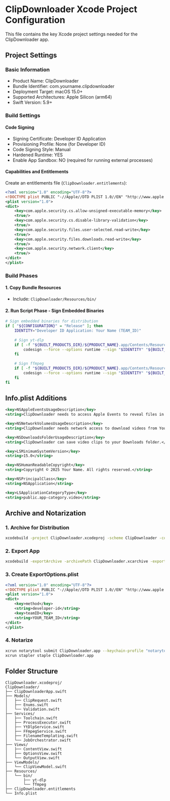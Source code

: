# ClipDownloader Xcode Project Configuration

This file contains the key Xcode project settings needed for the ClipDownloader app.

## Project Settings

### Basic Information
- Product Name: ClipDownloader
- Bundle Identifier: com.yourname.clipdownloader
- Deployment Target: macOS 15.0+
- Supported Architectures: Apple Silicon (arm64)
- Swift Version: 5.9+

### Build Settings

#### Code Signing
- Signing Certificate: Developer ID Application
- Provisioning Profile: None (for Developer ID)
- Code Signing Style: Manual
- Hardened Runtime: YES
- Enable App Sandbox: NO (required for running external processes)

#### Capabilities and Entitlements
Create an entitlements file (`ClipDownloader.entitlements`):
```xml
<?xml version="1.0" encoding="UTF-8"?>
<!DOCTYPE plist PUBLIC "-//Apple//DTD PLIST 1.0//EN" "http://www.apple.com/DTDs/PropertyList-1.0.dtd">
<plist version="1.0">
<dict>
    <key>com.apple.security.cs.allow-unsigned-executable-memory</key>
    <true/>
    <key>com.apple.security.cs.disable-library-validation</key>
    <true/>
    <key>com.apple.security.files.user-selected.read-write</key>
    <true/>
    <key>com.apple.security.files.downloads.read-write</key>
    <true/>
    <key>com.apple.security.network.client</key>
    <true/>
</dict>
</plist>
```

### Build Phases

#### 1. Copy Bundle Resources
- Include: `ClipDownloader/Resources/bin/`

#### 2. Run Script Phase - Sign Embedded Binaries
```bash
# Sign embedded binaries for distribution
if [ "${CONFIGURATION}" = "Release" ]; then
    IDENTITY="Developer ID Application: Your Name (TEAM_ID)"
    
    # Sign yt-dlp
    if [ -f "${BUILT_PRODUCTS_DIR}/${PRODUCT_NAME}.app/Contents/Resources/bin/yt-dlp" ]; then
        codesign --force --options runtime --sign "$IDENTITY" "${BUILT_PRODUCTS_DIR}/${PRODUCT_NAME}.app/Contents/Resources/bin/yt-dlp"
    fi
    
    # Sign ffmpeg
    if [ -f "${BUILT_PRODUCTS_DIR}/${PRODUCT_NAME}.app/Contents/Resources/bin/ffmpeg" ]; then
        codesign --force --options runtime --sign "$IDENTITY" "${BUILT_PRODUCTS_DIR}/${PRODUCT_NAME}.app/Contents/Resources/bin/ffmpeg"
    fi
fi
```

## Info.plist Additions

```xml
<key>NSAppleEventsUsageDescription</key>
<string>ClipDownloader needs to access Apple Events to reveal files in Finder.</string>

<key>NSNetworkVolumesUsageDescription</key>
<string>ClipDownloader needs network access to download videos from YouTube.</string>

<key>NSDownloadsFolderUsageDescription</key>
<string>ClipDownloader can save video clips to your Downloads folder.</string>

<key>LSMinimumSystemVersion</key>
<string>15.0</string>

<key>NSHumanReadableCopyright</key>
<string>Copyright © 2025 Your Name. All rights reserved.</string>

<key>NSPrincipalClass</key>
<string>NSApplication</string>

<key>LSApplicationCategoryType</key>
<string>public.app-category.video</string>
```

## Archive and Notarization

### 1. Archive for Distribution
```bash
xcodebuild -project ClipDownloader.xcodeproj -scheme ClipDownloader -configuration Release -archivePath ClipDownloader.xcarchive archive
```

### 2. Export App
```bash
xcodebuild -exportArchive -archivePath ClipDownloader.xcarchive -exportPath ./export -exportOptionsPlist ExportOptions.plist
```

### 3. Create ExportOptions.plist
```xml
<?xml version="1.0" encoding="UTF-8"?>
<!DOCTYPE plist PUBLIC "-//Apple//DTD PLIST 1.0//EN" "http://www.apple.com/DTDs/PropertyList-1.0.dtd">
<plist version="1.0">
<dict>
    <key>method</key>
    <string>developer-id</string>
    <key>teamID</key>
    <string>YOUR_TEAM_ID</string>
</dict>
</plist>
```

### 4. Notarize
```bash
xcrun notarytool submit ClipDownloader.app --keychain-profile "notarytool-password" --wait
xcrun stapler staple ClipDownloader.app
```

## Folder Structure
```
ClipDownloader.xcodeproj/
ClipDownloader/
├── ClipDownloaderApp.swift
├── Models/
│   ├── ClipRequest.swift
│   ├── Enums.swift
│   └── Validation.swift
├── Services/
│   ├── Toolchain.swift
│   ├── ProcessExecutor.swift
│   ├── YtDlpService.swift
│   ├── FFmpegService.swift
│   ├── FilenameTemplating.swift
│   └── JobOrchestrator.swift
├── Views/
│   ├── ContentView.swift
│   ├── OptionsView.swift
│   └── OutputView.swift
├── ViewModels/
│   └── ClipViewModel.swift
├── Resources/
│   └── bin/
│       ├── yt-dlp
│       └── ffmpeg
├── ClipDownloader.entitlements
└── Info.plist
```
